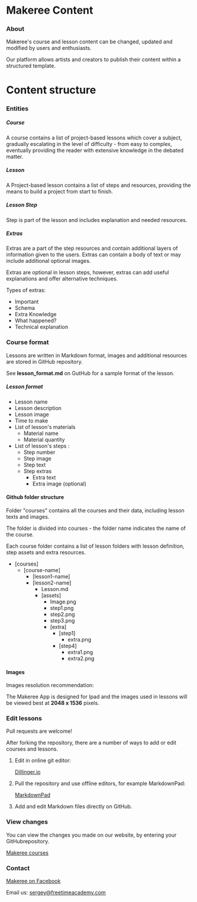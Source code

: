 # Makeree Content

### About

Makeree's course and lesson content can be changed, updated and modified by users and enthusiasts. 

Our platform allows artists and creators to publish their content within a structured template. 


# Content structure 

### Entities

##### Course
A course contains a list of project-based lessons which cover a subject, gradually escalating in the level of difficulty - from easy to complex, eventually providing the reader with extensive knowledge in the debated matter.

##### Lesson
A Project-based lesson contains a list of steps and resources, providing the means to build a project from start to finish.

##### Lesson Step
Step is part of the lesson and includes explanation and needed resources.

##### Extras
Extras are a part of the step resources and contain additional layers of information given to the users. Extras can contain a body of text or may include additional optional images.

Extras are optional in lesson steps, however, extras can add useful explanations and offer alternative techniques. 

Types of extras:

- Important
- Schema
- Extra Knowledge
- What happened?
- Technical explanation

### Course format

Lessons are written in Markdown format, images and additional resources are stored in GitHub repository.

See **lesson_format.md** on GutHub for a sample format of the lesson. 

##### Lesson format

-	Lesson name 
-	Lesson description
- 	Lesson image
-	Time to make
-	List of lesson's materials
	- Material name
	- Material quantity
-	List of lesson's steps :
	- Step number
	- Step image
	- Step text
	- Step extras
		- Extra text
		- Extra image (optional)

#### Github folder structure

Folder "courses" contains all the courses and their data, including lesson texts and images.

The folder is divided into courses -  the folder name indicates the name of the course.

Each course folder contains a list of lesson folders with lesson definition, step assets and extra resources.

- [courses]
	- [course-name]
		- [lesson1-name]	
		- [lesson2-name]
			- Lesson.md
			- [assets]
				- Image.png
				- step1.png
				- step2.png
				- step3.png
				- [extra]
					- [step1]
						- extra.png
					- [step4]
						- extra1.png
						- extra2.png


#### Images

Images resolution recommendation:

The Makeree App is designed for Ipad and the images used in lessons will be viewed best at **2048 x 1536**  pixels.


### Edit lessons

Pull requests are welcome!

After forking the repository, there are a number of ways to add or edit courses and lessons.

1.  Edit in online git editor:
 
	 [Dillinger.io](http://dillinger.io)

2.  Pull the repository and use offline editors, for example MarkdownPad:
	
	[MarkdownPad](http://markdownpad.com)

3.  Add and edit Markdown files directly on GitHub.

### View changes

You can view the changes you made on our website, by entering your GitHubrepository.

[Makeree courses](http://content.makeree.com)

### Contact

[Makeree on Facebook](www.facebook.com/freetimeacademy)

Email us: sergey@freetimeacademy.com




